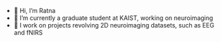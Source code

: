 - 👋 Hi, I’m Ratna
- 👀 I’m currently a graduate student at KAIST, working on neuroimaging
- 🌱 I work on projects revolving 2D neuroimaging datasets, such as EEG and fNIRS


<!---
xxratna/xxratna is a ✨ special ✨ repository because its `README.md` (this file) appears on your GitHub profile.
You can click the Preview link to take a look at your changes.
--->
